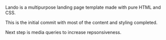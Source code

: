 Lando is a multipurpose landing page template made with pure HTML and CSS.

This is the initial commit with most of the content and styling completed. 

Next step is media queries to increase repsonsiveness.

